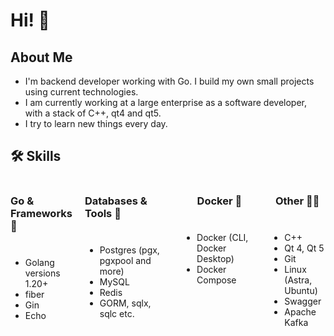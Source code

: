 <h1 id="hi-i-m-dmitry-">Hi! 👋</h1>
<h2 id="-about-me">About Me</h2>
<ul>
<li>I'm backend developer working with Go. I build my own small projects using current technologies.</li>
<li>I am currently working at a large enterprise as a software developer, with a stack of C++, qt4 and qt5.</li>
<li>I try to learn new things every day.</li>
</ul>
<h2 id="-skills">🛠 Skills</h2>
<div style="display: flex; gap: 20px;">
  <!-- Column for Go and related technologies -->
  <div style="display: flex; flex-direction: column; gap: 10px; align-items: center;">
    <h3>Go & Frameworks 🚀</h3>
    <ul>
    <li>Golang versions 1.20+</li>
    <li>fiber</li>
    <li>Gin</li>
    <li>Echo</li>
    </ul>
  </div>
  <!-- Column for Databases -->
  <div style="display: flex; flex-direction: column; gap: 10px; align-items: center;">
    <h3>Databases & Tools 💾</h3>
    <ul>
    <li>Postgres (pgx, pgxpool and more)</li>
    <li>MySQL</li>
    <li>Redis</li>
    <li>GORM, sqlx, sqlc etc.</li>
    </ul>
  </div>
  <!-- Column for Docker -->
  <div style="display: flex; flex-direction: column; gap: 10px; align-items: center;">
    <h3>Docker 🐋</h3>
    <ul>
    <li>Docker (CLI, Docker Desktop)</li>
    <li>Docker Compose</li>
    </ul>
  </div>
  <!-- Cpp and QT -->
  <div style="display: flex; flex-direction: column; gap: 10px; align-items: center;">
    <h3>Other 🧑‍💻</h3>
    <ul>
    <li>C++</li>
    <li>Qt 4, Qt 5</li>
    <li>Git</li>
    <li>Linux (Astra, Ubuntu)</li>
    <li>Swagger</li>
    <li>Apache Kafka</li>
    </ul>
  </div>
</div>

